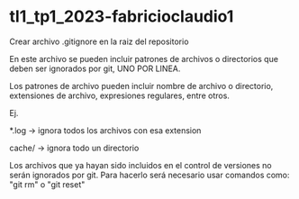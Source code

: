 # tl1_tp1_2023-fabricioclaudio1

Crear archivo .gitignore en la raiz del repositorio

En este archivo se pueden incluir patrones de archivos o directorios que deben 
ser ignorados por git, UNO POR LINEA.

Los patrones de archivo pueden incluir nombre de archivo o directorio, 
extensiones de archivo, expresiones regulares, entre otros.

Ej.

*.log -> ignora todos los archivos con esa extension

cache/ -> ignora todo un directorio

Los archivos que ya hayan sido incluidos en el control de versiones 
no serán ignorados por git. Para hacerlo será necesario usar comandos como: 
"git rm" o "git reset" 
